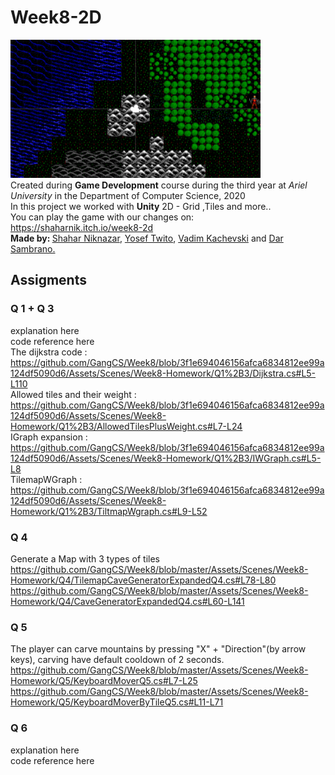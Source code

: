 # Week8-2D
<img src="https://github.com/GangCS/Week8/blob/master/ImagesForReadme/game2d.png" width="400"> <br />
Created during <strong>Game Development</strong> course during the third year at <em>Ariel University</em> in the Department of Computer Science, 2020 <br /> 
In this project we worked with <strong>Unity</strong> 2D - Grid ,Tiles and more.. <br />
You can play the game with our changes on: <a href="https://shaharnik.itch.io/brickbreaker">https://shaharnik.itch.io/week8-2d</a> <br />
<strong>Made by: </strong> <a href="https://github.com/ShaharNik">Shahar Niknazar</a>, <a href="https://github.com/YosefTwito">Yosef Twito</a>, <a href="https://github.com/VadimKachevski">Vadim Kachevski</a> and <a href="https://github.com/darsam44">Dar Sambrano.</a></p>
## Assigments
### Q 1 + Q 3
explanation here <br />
code reference here <br />
The dijkstra code :<br /> https://github.com/GangCS/Week8/blob/3f1e694046156afca6834812ee99a124df5090d6/Assets/Scenes/Week8-Homework/Q1%2B3/Dijkstra.cs#L5-L110 <br />
Allowed tiles and their weight :<br /> https://github.com/GangCS/Week8/blob/3f1e694046156afca6834812ee99a124df5090d6/Assets/Scenes/Week8-Homework/Q1%2B3/AllowedTilesPlusWeight.cs#L7-L24 <br />
IGraph expansion :<br /> https://github.com/GangCS/Week8/blob/3f1e694046156afca6834812ee99a124df5090d6/Assets/Scenes/Week8-Homework/Q1%2B3/IWGraph.cs#L5-L8 <br />
TilemapWGraph :<br /> https://github.com/GangCS/Week8/blob/3f1e694046156afca6834812ee99a124df5090d6/Assets/Scenes/Week8-Homework/Q1%2B3/TiltmapWgraph.cs#L9-L52 <br />
### Q 4
Generate a Map with 3 types of tiles <br />
https://github.com/GangCS/Week8/blob/master/Assets/Scenes/Week8-Homework/Q4/TilemapCaveGeneratorExpandedQ4.cs#L78-L80
https://github.com/GangCS/Week8/blob/master/Assets/Scenes/Week8-Homework/Q4/CaveGeneratorExpandedQ4.cs#L60-L141
### Q 5
The player can carve mountains by pressing "X" + "Direction"(by arrow keys), carving have default cooldown of 2 seconds.<br /> 
https://github.com/GangCS/Week8/blob/master/Assets/Scenes/Week8-Homework/Q5/KeyboardMoverQ5.cs#L7-L25
https://github.com/GangCS/Week8/blob/master/Assets/Scenes/Week8-Homework/Q5/KeyboardMoverByTileQ5.cs#L11-L71
### Q 6
explanation here <br />
code reference here





